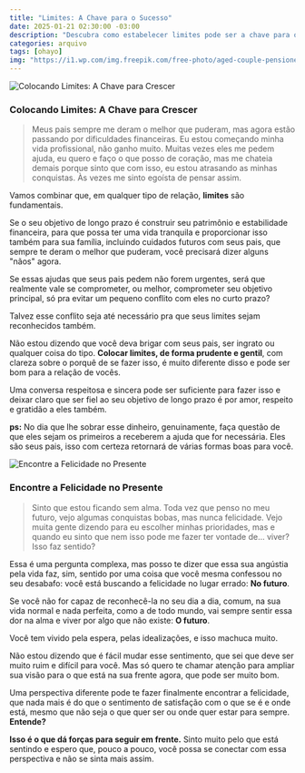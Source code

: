 ```yaml
---
title: "Limites: A Chave para o Sucesso"
date: 2025-01-21 02:30:00 -03:00
description: "Descubra como estabelecer limites pode ser a chave para o crescimento pessoal e financeiro!"
categories: arquivo
tags: [ohayo]
img: "https://i1.wp.com/img.freepik.com/free-photo/aged-couple-pensioners-talking-with-employee_1398-4339.jpg?resize=600,338"
---
```


![Colocando Limites: A Chave para Crescer](https://cdn.jsdelivr.net/gh/geanramos/files/img/desabafo.png)

### Colocando Limites: A Chave para Crescer

> Meus pais sempre me deram o melhor que puderam, mas agora estão passando por dificuldades financeiras. Eu estou começando minha vida profissional, não ganho muito. Muitas vezes eles me pedem ajuda, eu quero e faço o que posso de coração, mas me chateia demais porque sinto que com isso, eu estou atrasando as minhas conquistas. Às vezes me sinto egoísta de pensar assim.

Vamos combinar que, em qualquer tipo de relação, **limites** são fundamentais.

Se o seu objetivo de longo prazo é construir seu patrimônio e estabilidade financeira, para que possa ter uma vida tranquila e proporcionar isso também para sua família, incluindo cuidados futuros com seus pais, que sempre te deram o melhor que puderam, você precisará dizer alguns "nãos" agora.

Se essas ajudas que seus pais pedem não forem urgentes, será que realmente vale se comprometer, ou melhor, comprometer seu objetivo principal, só pra evitar um pequeno conflito com eles no curto prazo?

Talvez esse conflito seja até necessário pra que seus limites sejam reconhecidos também.

Não estou dizendo que você deva brigar com seus pais, ser ingrato ou qualquer coisa do tipo. **Colocar limites, de forma prudente e gentil**, com clareza sobre o porquê de se fazer isso, é muito diferente disso e pode ser bom para a relação de vocês.

Uma conversa respeitosa e sincera pode ser suficiente para fazer isso e deixar claro que ser fiel ao seu objetivo de longo prazo é por amor, respeito e gratidão a eles também.

**ps:** No dia que lhe sobrar esse dinheiro, genuinamente, faça questão de que eles sejam os primeiros a receberem a ajuda que for necessária. Eles são seus pais, isso com certeza retornará de várias formas boas para você.

![Encontre a Felicidade no Presente](https://cdn.jsdelivr.net/gh/geanramos/files/img/desabafo.png)



### Encontre a Felicidade no Presente

> Sinto que estou ficando sem alma. Toda vez que penso no meu futuro, vejo algumas conquistas bobas, mas nunca felicidade. Vejo muita gente dizendo para eu escolher minhas prioridades, mas e quando eu sinto que nem isso pode me fazer ter vontade de... viver? Isso faz sentido?

Essa é uma pergunta complexa, mas posso te dizer que essa sua angústia pela vida faz, sim, sentido por uma coisa que você mesma confessou no seu desabafo: você está buscando a felicidade no lugar errado: **No futuro**.

Se você não for capaz de reconhecê-la no seu dia a dia, comum, na sua vida normal e nada perfeita, como a de todo mundo, vai sempre sentir essa dor na alma e viver por algo que não existe: **O futuro**.

Você tem vivido pela espera, pelas idealizações, e isso machuca muito.

Não estou dizendo que é fácil mudar esse sentimento, que sei que deve ser muito ruim e difícil para você. Mas só quero te chamar atenção para ampliar sua visão para o que está na sua frente agora, que pode ser muito bom.

Uma perspectiva diferente pode te fazer finalmente encontrar a felicidade, que nada mais é do que o sentimento de satisfação com o que se é e onde está, mesmo que não seja o que quer ser ou onde quer estar para sempre. **Entende?**

**Isso é o que dá forças para seguir em frente.** Sinto muito pelo que está sentindo e espero que, pouco a pouco, você possa se conectar com essa perspectiva e não se sinta mais assim.
